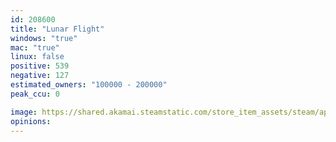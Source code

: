 ```yaml
---
id: 208600
title: "Lunar Flight"
windows: "true"
mac: "true"
linux: false
positive: 539
negative: 127
estimated_owners: "100000 - 200000"
peak_ccu: 0

image: https://shared.akamai.steamstatic.com/store_item_assets/steam/apps/208600/header.jpg?t=1563883402
opinions:
---
```


